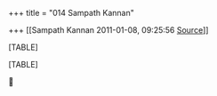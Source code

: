 +++
title = "014 Sampath Kannan"

+++
[[Sampath Kannan	2011-01-08, 09:25:56 [Source](https://groups.google.com/g/bvparishat/c/v31uWqMy4G8)]]



[TABLE]

[TABLE]



